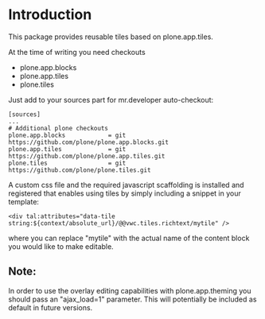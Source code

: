 Introduction
============

This package provides reusable tiles based on plone.app.tiles.

At the time of writing you need checkouts

  * plone.app.blocks
  * plone.app.tiles
  * plone.tiles

Just add to your sources part for mr.developer auto-checkout:

```
[sources]
...
# Additional plone checkouts
plone.app.blocks            = git https://github.com/plone/plone.app.blocks.git
plone.app.tiles             = git https://github.com/plone/plone.app.tiles.git
plone.tiles                 = git https://github.com/plone/plone.tiles.git
```

A custom css file and the required javascript scaffolding is installed and
registered that enables using tiles by simply including a snippet in your
template:

```
<div tal:attributes="data-tile string:${context/absolute_url}/@@vwc.tiles.richtext/mytile" />
```

where you can replace "mytile" with the actual name of the content block you
would like to make editable.


Note:
-----

In order to use the overlay editing capabilities with plone.app.theming you
should pass an "ajax_load=1" parameter. This will potentially be included as
default in future versions.



